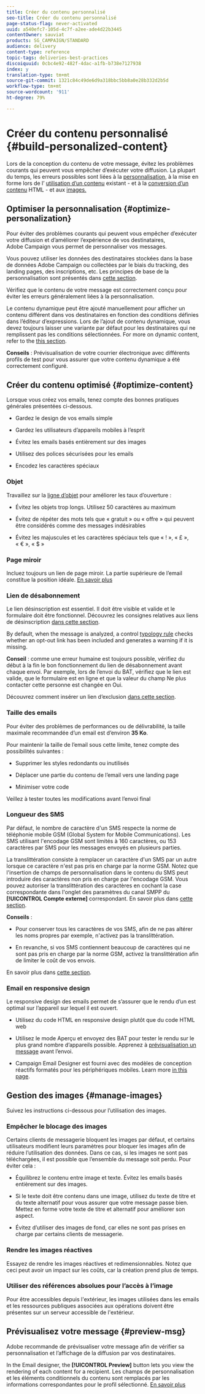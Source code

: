 ```yaml
---
title: Créer du contenu personnalisé
seo-title: Créer du contenu personnalisé
page-status-flag: never-activated
uuid: a540efc7-105d-4c7f-a2ee-ade4d22b3445
contentOwner: sauviat
products: SG_CAMPAIGN/STANDARD
audience: delivery
content-type: reference
topic-tags: deliveries-best-practices
discoiquuid: 0cbc4e92-482f-4dac-a1fb-b738e7127938
index: y
translation-type: tm+mt
source-git-commit: 1321c84c49de6d9a318bbc5bb8a0e28b332d2b5d
workflow-type: tm+mt
source-wordcount: '911'
ht-degree: 79%

---
```



# Créer du contenu personnalisé {#build-personalized-content}

Lors de la conception du contenu de votre message, évitez les problèmes courants qui peuvent vous empêcher d’exécuter votre diffusion. La plupart du temps, les erreurs possibles sont liées à la [personnalisation](../../designing/using/personalization.md), à la mise en forme lors de l’ [utilisation d’un contenu](../../designing/using/using-existing-content.md) existant - et à la [conversion d’un contenu](../../designing/using/using-existing-content.md#converting-an-html-content) HTML - et aux [images.](../../designing/using/images.md)

## Optimiser la personnalisation {#optimize-personalization}

Pour éviter des problèmes courants qui peuvent vous empêcher d’exécuter votre diffusion et d’améliorer l’expérience de vos destinataires, Adobe Campaign vous permet de personnaliser vos messages.

Vous pouvez utiliser les données des destinataires stockées dans la base de données Adobe Campaign ou collectées par le biais du tracking, des landing pages, des inscriptions, etc.
Les principes de base de la personnalisation sont présentés dans [cette section](../../designing/using/personalization.md).

Vérifiez que le contenu de votre message est correctement conçu pour éviter les erreurs généralement liées à la personnalisation.

Le contenu dynamique peut être ajouté manuellement pour afficher un contenu différent dans vos destinataires en fonction des conditions définies dans l’éditeur d’expressions. Lors de l’ajout de contenu dynamique, vous devez toujours laisser une variante par défaut pour les destinataires qui ne remplissent pas les conditions sélectionnées.
For more on dynamic content, refer to the [this section](../../designing/using/personalization.md#defining-dynamic-content-in-an-email).

**Conseils** : Prévisualisation de votre courrier électronique avec différents profils de test pour vous assurer que votre contenu dynamique a été correctement configuré.

## Créer du contenu optimisé {#optimize-content}

Lorsque vous créez vos emails, tenez compte des bonnes pratiques générales présentées ci-dessous.

* Gardez le design de vos emails simple

* Gardez les utilisateurs d’appareils mobiles à l’esprit

* Évitez les emails basés entièrement sur des images

* Utilisez des polices sécurisées pour les emails

* Encodez les caractères spéciaux

### Objet

Travaillez sur la [ligne d’objet](../../designing/using/subject-line.md) pour améliorer les taux d’ouverture :

* Évitez les objets trop longs. Utilisez 50 caractères au maximum

* Évitez de répéter des mots tels que « gratuit » ou « offre » qui peuvent être considérés comme des messages indésirables

* Évitez les majuscules et les caractères spéciaux tels que « ! », « £ », « € », « $ »

### Page miroir

Incluez toujours un lien de page miroir. La partie supérieure de l’email constitue la position idéale. [En savoir plus](../../designing/using/personalization.md#adding-a-content-block)

### Lien de désabonnement

Le lien désinscription est essentiel. Il doit être visible et valide et le formulaire doit être fonctionnel. Découvrez les consignes relatives aux liens de désinscription [dans cette section](../../designing/using/personalization.md#about-targeting-dimension).

By default, when the message is analyzed, a control [typology rule](../../sending/using/control-rules.md) checks whether an opt-out link has been included and generates a warning if it is missing.

**Conseil** : comme une erreur humaine est toujours possible, vérifiez du début à la fin le bon fonctionnement du lien de désabonnement avant chaque envoi. Par exemple, lors de l’envoi du BAT, vérifiez que le lien est valide, que le formulaire est en ligne et que la valeur du champ Ne plus contacter cette personne est changée en Oui.

Découvrez comment insérer un lien d’exclusion [dans cette section](../../designing/using/personalization.md#adding-a-content-block).

### Taille des emails

Pour éviter des problèmes de performances ou de délivrabilité, la taille maximale recommandée d’un email est d’environ **35 Ko**.

Pour maintenir la taille de l’email sous cette limite, tenez compte des possibilités suivantes :

* Supprimer les styles redondants ou inutilisés

* Déplacer une partie du contenu de l’email vers une landing page

* Minimiser votre code

Veillez à tester toutes les modifications avant l’envoi final

### Longueur des SMS

Par défaut, le nombre de caractère d&#39;un SMS respecte la norme de téléphonie mobile GSM (Global System for Mobile Communications). Les SMS utilisant l&#39;encodage GSM sont limités à 160 caractères, ou 153 caractères par SMS pour les messages envoyés en plusieurs parties.

La translittération consiste à remplacer un caractère d&#39;un SMS par un autre lorsque ce caractère n&#39;est pas pris en charge par la norme GSM. Notez que l&#39;insertion de champs de personnalisation dans le contenu du SMS peut introduire des caractères non pris en charge par l&#39;encodage GSM. Vous pouvez autoriser la translittération des caractères en cochant la case correspondante dans l&#39;onglet des paramètres du canal SMPP du **[!UICONTROL Compte externe]** correspondant.
En savoir plus dans [cette section](../../administration/using/configuring-sms-channel.md#sms-encoding--length-and-transliteration).

**Conseils** :

* Pour conserver tous les caractères de vos SMS, afin de ne pas altérer les noms propres par exemple, n&#39;activez pas la translittération.

* En revanche, si vos SMS contiennent beaucoup de caractères qui ne sont pas pris en charge par la norme GSM, activez la translittération afin de limiter le coût de vos envois.

En savoir plus dans [cette section](../../administration/using/configuring-sms-channel.md#sms-encoding--length-and-transliteration).

### Email en responsive design

Le responsive design des emails permet de s’assurer que le rendu d’un est optimal sur l’appareil sur lequel il est ouvert.

* Utilisez du code HTML en responsive design plutôt que du code HTML web

* Utilisez le mode Aperçu et envoyez des BAT pour tester le rendu sur le plus grand nombre d’appareils possible. Apprenez à [prévisualisation un message](../../sending/using/previewing-messages.md) avant l’envoi.

* Campaign Email Designer est fourni avec des modèles de conception réactifs formatés pour les périphériques mobiles. Learn more [in this page](../../designing/using/using-reusable-content.md#content-templates).

## Gestion des images {#manage-images}

Suivez les instructions ci-dessous pour l’utilisation des images.

### Empêcher le blocage des images

Certains clients de messagerie bloquent les images par défaut, et certains utilisateurs modifient leurs paramètres pour bloquer les images afin de réduire l’utilisation des données. Dans ce cas, si les images ne sont pas téléchargées, il est possible que l’ensemble du message soit perdu. Pour éviter cela :

* Équilibrez le contenu entre image et texte. Évitez les emails basés entièrement sur des images.

* Si le texte doit être contenu dans une image, utilisez du texte de titre et du texte alternatif pour vous assurer que votre message passe bien. Mettez en forme votre texte de titre et alternatif pour améliorer son aspect.

* Évitez d’utiliser des images de fond, car elles ne sont pas prises en charge par certains clients de messagerie.

### Rendre les images réactives

Essayez de rendre les images réactives et redimensionnables. Notez que ceci peut avoir un impact sur les coûts, car la création prend plus de temps.

### Utiliser des références absolues pour l’accès à l’image

Pour être accessibles depuis l&#39;extérieur, les images utilisées dans les emails et les ressources publiques associées aux opérations doivent être présentes sur un serveur accessible de l&#39;extérieur.

## Prévisualisez votre message {#preview-msg}

Adobe recommande de prévisualiser votre message afin de vérifier sa personnalisation et l’affichage de la diffusion par vos destinataires.

In the Email designer, the **[!UICONTROL Preview]** button lets you view the rendering of each content for a recipient. Les champs de personnalisation et les éléments conditionnels du contenu sont remplacés par les informations correspondantes pour le profil sélectionné. [En savoir plus](../../sending/using/previewing-messages.md)
